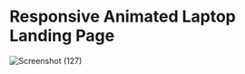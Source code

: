 # Responsive Animated Laptop Landing Page
![Screenshot (127)](https://user-images.githubusercontent.com/46415136/101992722-f281a400-3cbd-11eb-8460-fe32042733ff.png)
